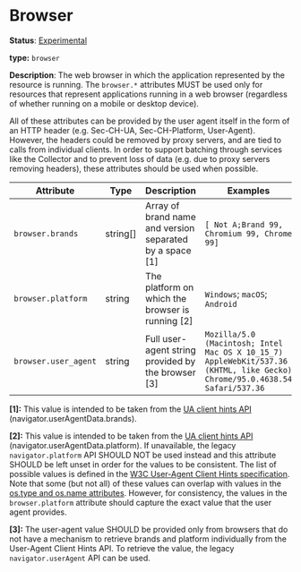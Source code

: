 # Browser

**Status**: [Experimental](../../document-status.md)

**type:** `browser`

**Description**: The web browser in which the application represented by the resource is running. The `browser.*` attributes MUST be used only for resources that represent applications running in a web browser (regardless of whether running on a mobile or desktop device).

All of these attributes can be provided by the user agent itself in the form of an HTTP header (e.g. Sec-CH-UA, Sec-CH-Platform, User-Agent). However, the headers could be removed by proxy servers, and are tied to calls from individual clients. In order to support batching through services like the Collector and to prevent loss of data (e.g. due to proxy servers removing headers), these attributes should be used when possible.

<!-- semconv browser -->
| Attribute  | Type | Description  | Examples  | Required |
|---|---|---|---|---|
| `browser.brands` | string[] | Array of brand name and version separated by a space [1] | `[ Not A;Brand 99, Chromium 99, Chrome 99]` | No |
| `browser.platform` | string | The platform on which the browser is running [2] | `Windows`; `macOS`; `Android` | No |
| `browser.user_agent` | string | Full user-agent string provided by the browser [3] | `Mozilla/5.0 (Macintosh; Intel Mac OS X 10_15_7) AppleWebKit/537.36 (KHTML, like Gecko) Chrome/95.0.4638.54 Safari/537.36` | No |

**[1]:** This value is intended to be taken from the [UA client hints API](https://wicg.github.io/ua-client-hints/#interface) (navigator.userAgentData.brands).

**[2]:** This value is intended to be taken from the [UA client hints API](https://wicg.github.io/ua-client-hints/#interface) (navigator.userAgentData.platform). If unavailable, the legacy `navigator.platform` API SHOULD NOT be used instead and this attribute SHOULD be left unset in order for the values to be consistent.
The list of possible values is defined in the [W3C User-Agent Client Hints specification](https://wicg.github.io/ua-client-hints/#sec-ch-ua-platform). Note that some (but not all) of these values can overlap with values in the [os.type and os.name attributes](./os.md). However, for consistency, the values in the `browser.platform` attribute should capture the exact value that the user agent provides.

**[3]:** The user-agent value SHOULD be provided only from browsers that do not have a mechanism to retrieve brands and platform individually from the User-Agent Client Hints API. To retrieve the value, the legacy `navigator.userAgent` API can be used.
<!-- endsemconv -->
